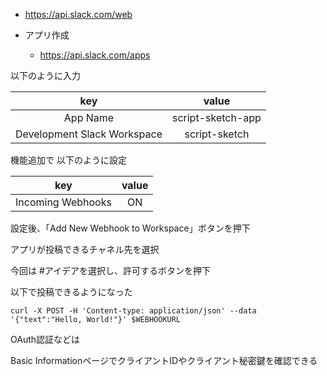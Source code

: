 - https://api.slack.com/web

- アプリ作成

  - https://api.slack.com/apps


以下のように入力

|key|value|
|:-:|:-:|
|App Name|script-sketch-app|
|Development Slack Workspace|script-sketch|


機能追加で
以下のように設定

|key|value|
|:-:|:-:|
|Incoming Webhooks|ON|

設定後、「Add New Webhook to Workspace」ボタンを押下




アプリが投稿できるチャネル先を選択

今回は #アイデアを選択し、許可するボタンを押下

以下で投稿できるようになった

```
curl -X POST -H 'Content-type: application/json' --data '{"text":"Hello, World!"}' $WEBHOOKURL
```


OAuth認証などは

Basic InformationページでクライアントIDやクライアント秘密鍵を確認できる



